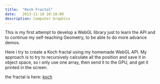 ```yaml
---
title:  "Koch Fractal"
date:   2013-11-10 10:18:00
description: Computer Graphics
---
```


This is my first attempt to develop a WebGL library just to learn the API and to continue my self-teaching Geometry, to be able to do more advance demos. 

Here i try to create a Koch fractal using my homemade WebGL API. My approach is to try to recursively calculate all the position and save it in object space, so i only use one array, then send it to the GPU, and get it printed in the screen.  

the fractal is here: [koch]

[koch]: http://cesarvr.github.io/fractal-gl/koch_fractal.html
